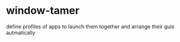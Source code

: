 # window-tamer
define profiles of apps to launch them together and arrange their guis autmatically 

